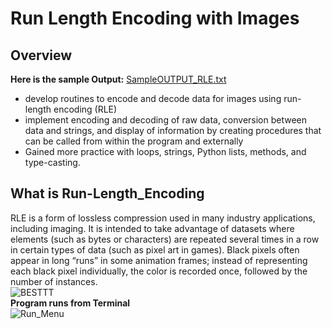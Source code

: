 # Run Length Encoding with Images
## Overview
**Here is the sample Output:** [SampleOUTPUT_RLE.txt](https://github.com/Neil-Patel-12/Run_Length_Encoding_with_Images/files/12471475/SampleOUTPUT_RLE.txt) <br>
- develop routines to encode and decode data for images using run-length encoding (RLE) <br>
- implement encoding and decoding of raw data, conversion between data and strings, and display of information by creating procedures that can be called from within the program and externally <br>
-	Gained more practice with loops, strings, Python lists, methods, and type-casting. <br>

## What is Run-Length_Encoding
RLE is a form of lossless compression used in many industry applications, including imaging. It is intended to take advantage of datasets where elements (such as bytes or characters) are repeated several times in a row in certain types of data (such as pixel art in games). Black pixels often appear in long “runs” in some animation frames; instead of representing each black pixel individually, the color is recorded once, followed by the number of instances. <br>
![BESTTT](https://github.com/Neil-Patel-12/Run_Length_Encoding_with_Images/assets/108227267/20a6f500-5b54-443a-8185-49f2a2d23e5c) <br>
**Program runs from Terminal** <br>
![Run_Menu](https://github.com/Neil-Patel-12/Run_Length_Encoding_with_Images/assets/108227267/8735481f-6397-422c-9b0d-e36505b1a8a1) <br>




